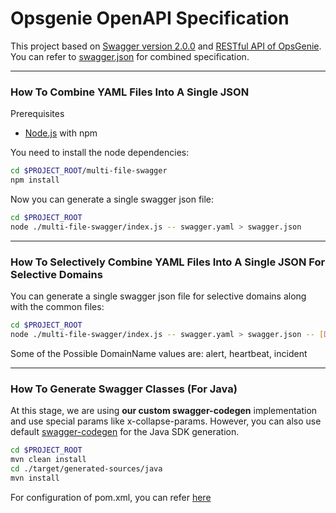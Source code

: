 # Opsgenie OpenAPI Specification

This project based on [Swagger version 2.0.0](https://github.com/OAI/OpenAPI-Specification/blob/master/versions/2.0.md) and [RESTful API of OpsGenie](https://docs.opsgenie.com/docs/alert-api). You can refer to [swagger.json](https://github.com/opsgenie/opsgenie-oas/blob/master/swagger.json) for combined specification.

---

### How To Combine YAML Files Into A Single JSON
Prerequisites
- [Node.js](https://nodejs.org/en/download/) with npm 

You need to install the node dependencies:
```bash
cd $PROJECT_ROOT/multi-file-swagger
npm install
```

Now you can generate a single swagger json file:
```bash
cd $PROJECT_ROOT
node ./multi-file-swagger/index.js -- swagger.yaml > swagger.json
```

---

### How To Selectively Combine YAML Files Into A Single JSON For Selective Domains

You can generate a single swagger json file for selective domains along with the common files:
```bash
cd $PROJECT_ROOT
node ./multi-file-swagger/index.js -- swagger.yaml > swagger.json -- [DomainName1] [DomainName2] [DomainName3]
```

Some of the Possible DomainName values are: alert, heartbeat, incident

---

### How To Generate Swagger Classes (For Java)
At this stage, we are using __our custom swagger-codegen__ implementation and use special params like x-collapse-params. However, you can also use default [swagger-codegen](https://github.com/swagger-api/swagger-codegen)  for the Java SDK generation.

```bash
cd $PROJECT_ROOT
mvn clean install
cd ./target/generated-sources/java
mvn install
```

For configuration of pom.xml, you can refer [here](https://github.com/swagger-api/swagger-codegen/tree/master/modules/swagger-codegen-maven-plugin)